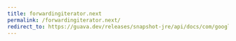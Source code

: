 ```yaml
---
title: forwardingiterator.next
permalink: /forwardingiterator.next/
redirect_to: https://guava.dev/releases/snapshot-jre/api/docs/com/google/common/collect/ForwardingIterator.html#next--
---
```

